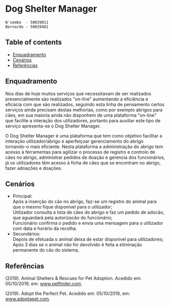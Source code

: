 # Dog Shelter Manager

	N'zembo  - 50039011
	Bernardo - 50039481
	
## Table of contents
* [Enquadramento](#Enquadramento)
* [Cenários](#Cenários)
* [Referências](#Referências)	
	 
	
## Enquadramento

Nos dias de hoje muitos serviços que necessitavam de ser realizados presencialmente são realizados "on-line" aumentando a eficiência e eficácia com que são realizados, seguindo esta linha de pensamento certos serviços ainda precisam destas melhorias, como por exemplo abrigos para cães, em sua maioria ainda não disponhem de uma plataforma "on-line" que facilite a interação dos utilizadores, portanto para auxiliar este tipo de serviço apresenta-se o Dog Shelter Manager.
	
O Dog Shelter Manager é uma plataforma que tem como objetivo facilitar a interação utilizador/abrigo e aperfeiçoar  gerenciamento do abrigo tornando-o mais eficiente. Nesta plataforma a administração do abrigo tem acesso à ferramentas para agilizar o processo de registro e controlo de cães no abrigo, administrar pedidos de doação e gerencia dos funcionários, já os utilizadores têm acesso à ficha de cães que se encontram no abrigo, fazer adoações e doações.



## Cenários
* Principal:<br>Após a inserção do cão no abrigo, faz-se um registro do animal para que o mesmo fique disponível para o utilizador;
	    <br>Utilizador consulta a lista de cães do abrigo e faz um pedido de adocão, que aguardará pela autorizacão do funcionário;
            <br>Funcionário confirma o pedido e envia uma mensagem para o utilizador com data e horário da recolha.
* Secundários:<br> Depois de efetuada o animal deixa de estar disponível para utilizadores;
	      <br>Após 3 dias se o animal não for devolvido é feita a eliminação permanente do cão do sistema,

## Referências
(2019). Animal Shelters & Rescues for Pet Adoption. Acedido em: 05/10/2019, em: www.petfinder.com.

(2019). Adopt the Perfect Pet. Acedido em: 05/10/2019, em: www.adoptapet.com.















